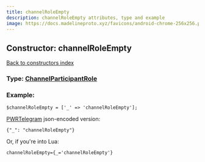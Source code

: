 ```yaml
---
title: channelRoleEmpty
description: channelRoleEmpty attributes, type and example
image: https://docs.madelineproto.xyz/favicons/android-chrome-256x256.png
---
```

## Constructor: channelRoleEmpty  
[Back to constructors index](index.md)






### Type: [ChannelParticipantRole](../types/ChannelParticipantRole.md)


### Example:

```
$channelRoleEmpty = ['_' => 'channelRoleEmpty'];
```  

[PWRTelegram](https://pwrtelegram.xyz) json-encoded version:

```
{"_": "channelRoleEmpty"}
```


Or, if you're into Lua:  


```
channelRoleEmpty={_='channelRoleEmpty'}

```


